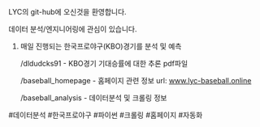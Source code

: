 LYC의 git-hub에 오신것을 환영합니다.

데이터 분석/엔지니어링에 관심이 있습니다.


1. 매일 진행되는 한국프로야구(KBO)경기를 분석 및 예측

   /dldudcks91 - KBO경기 기대승률에 대한 추론 pdf파일

   /baseball_homepage - 홈페이지 관련 정보 url: www.lyc-baseball.online

   /baseball_analysis - 데이터분석 및 크롤링 정보

#데이터분석 #한국프로야구 #파이썬 #크롤링 #홈페이지 #자동화 
